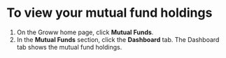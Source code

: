 # To view your mutual fund holdings
1. On the Groww home page, click **Mutual Funds**.
2. In the **Mutual Funds** section, click the **Dashboard** tab. The Dashboard tab shows the mutual fund holdings.